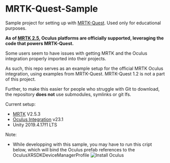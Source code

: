 # MRTK-Quest-Sample

Sample project for setting up with [MRTK-Quest](https://github.com/provencher/MRTK-Quest). Used only for educational purposes.

**As of [MRTK 2.5](https://microsoft.github.io/MixedRealityToolkit-Unity/version/releases/2.5.0/Documentation/ReleaseNotes.html), Oculus platforms are officially supported, leveraging the code that powers MRTK-Quest.**

Some users seem to have issues with getting MRTK and the Oculus integration properly imported into their projects.

As such, this repo serves as an example setup for the official MRTK Oculus integration, using examples from MRTK-Quest. MRTK-Quest 1.2 is not a part of this project.

Further, to make this easier for people who struggle with Git to download, the repository **does not** use submodules, symlinks or git lfs.

Current setup:
- [MRTK](https://github.com/microsoft/MixedRealityToolkit-Unity) V2.5.3
- [Oculus Integration](https://assetstore.unity.com/packages/tools/integration/oculus-integration-82022) v23.1
- Unity 2019.4.17f1 LTS

Note:
- While developping with this sample, you may have to run this cript below, which will bind the Oculus prefab references to the OculusXRSDKDeviceManagerProfile  ![Install Oculus](https://user-images.githubusercontent.com/7420990/97363151-81ef0700-1878-11eb-9b49-0dc26e120a79.png)
